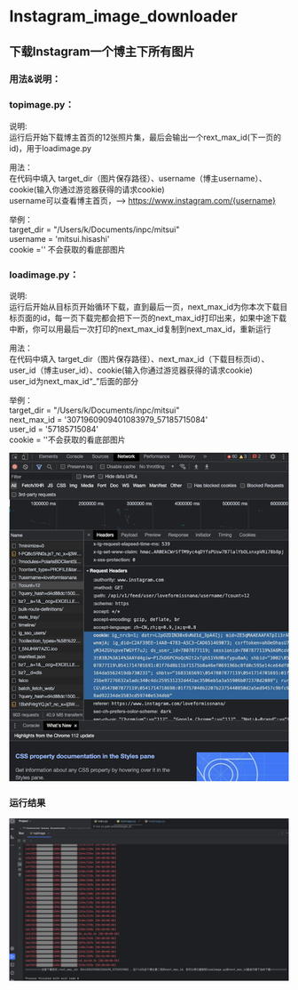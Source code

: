 # Instagram_image_downloader


## 下载Instagram一个博主下所有图片

### 用法&说明： 
### topimage.py：

说明:\
运行后开始下载博主首页的12张照片集，最后会输出一个rext_max_id(下一页的id)，用于loadimage.py

用法：\
在代码中填入 target_dir（图片保存路径）、username（博主username）、cookie(输入你通过游览器获得的请求cookie)\
username可以查看博主首页，——> https://www.instagram.com/{username}

举例：\
target_dir = "/Users/k/Documents/inpc/mitsui"\
username = 'mitsui.hisashi'\
cookie ='' 不会获取的看底部图片

### loadimage.py：

说明:\
运行后开始从目标页开始循环下载，直到最后一页，next_max_id为你本次下载目标页面的id，每一页下载完都会把下一页的next_max_id打印出来，如果中途下载中断，你可以用最后一次打印的next_max_id复制到next_max_id，重新运行


用法：\
在代码中填入 target_dir（图片保存路径）、next_max_id（下载目标页id）、user_id（博主user_id）、cookie(输入你通过游览器获得的请求cookie)\
user_id为next_max_id“_”后面的部分

举例：\
target_dir = "/Users/k/Documents/inpc/mitsui"\
next_max_id = '3071960909401083979_57185715084'\
user_id = '57185715084'\
cookie = ''不会获取的看底部图片


![image](https://github.com/kthree0213/Instagram_image_downloader/blob/main/cookie.png)

### 运行结果
![image](https://github.com/kthree0213/Instagram_image_downloader/blob/main/operationresult%20.png)
